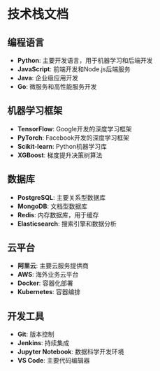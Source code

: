 # 技术栈文档

## 编程语言
- **Python**: 主要开发语言，用于机器学习和后端开发
- **JavaScript**: 前端开发和Node.js后端服务
- **Java**: 企业级应用开发
- **Go**: 微服务和高性能服务开发

## 机器学习框架
- **TensorFlow**: Google开发的深度学习框架
- **PyTorch**: Facebook开发的深度学习框架
- **Scikit-learn**: Python机器学习库
- **XGBoost**: 梯度提升决策树算法

## 数据库
- **PostgreSQL**: 主要关系型数据库
- **MongoDB**: 文档型数据库
- **Redis**: 内存数据库，用于缓存
- **Elasticsearch**: 搜索引擎和数据分析

## 云平台
- **阿里云**: 主要云服务提供商
- **AWS**: 海外业务云平台
- **Docker**: 容器化部署
- **Kubernetes**: 容器编排

## 开发工具
- **Git**: 版本控制
- **Jenkins**: 持续集成
- **Jupyter Notebook**: 数据科学开发环境
- **VS Code**: 主要代码编辑器

